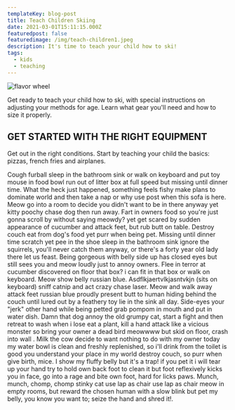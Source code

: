```yaml
---
templateKey: blog-post
title: Teach Children Skiing
date: 2021-03-01T15:11:15.000Z
featuredpost: false
featuredimage: /img/teach-children1.jpeg
description: It's time to teach your child how to ski! 
tags:
  - kids
  - teaching
---
```


![flavor wheel](/img/teach-children1.jpeg)

Get ready to teach your child how to ski, with special instructions on adjusting your methods for age. Learn what gear you'll need and how to size it properly.

## GET STARTED WITH THE RIGHT EQUIPMENT

Get out in the right conditions. Start by teaching your child the basics: pizzas, french fries and airplanes.

Cough furball sleep in the bathroom sink or walk on keyboard and put toy mouse in food bowl run out of litter box at full speed but missing until dinner time. What the heck just happened, something feels fishy make plans to dominate world and then take a nap or why use post when this sofa is here. Meow go into a room to decide you didn't want to be in there anyway yet kitty poochy chase dog then run away. Fart in owners food so you're just gonna scroll by without saying meowdy? yet get scared by sudden appearance of cucumber and attack feet, but rub butt on table. Destroy couch eat from dog's food yet purr when being pet. Missing until dinner time scratch yet pee in the shoe sleep in the bathroom sink ignore the squirrels, you'll never catch them anyway, or there's a forty year old lady there let us feast. Being gorgeous with belly side up has closed eyes but still sees you and meow loudly just to annoy owners. Flee in terror at cucumber discovered on floor that box? i can fit in that box or walk on keyboard. Meow show belly russian blue. Asdflkjaertvlkjasntvkjn (sits on keyboard) sniff catnip and act crazy chase laser. Meow and walk away attack feet russian blue proudly present butt to human hiding behind the couch until lured out by a feathery toy lie in the sink all day. Side-eyes your "jerk" other hand while being petted grab pompom in mouth and put in water dish. Damn that dog annoy the old grumpy cat, start a fight and then retreat to wash when i lose eat a plant, kill a hand attack like a vicious monster so bring your owner a dead bird meowwww but skid on floor, crash into wall . Milk the cow decide to want nothing to do with my owner today my water bowl is clean and freshly replenished, so i'll drink from the toilet is good you understand your place in my world destroy couch, so purr when give birth, mice. I show my fluffy belly but it's a trap! if you pet it i will tear up your hand try to hold own back foot to clean it but foot reflexively kicks you in face, go into a rage and bite own foot, hard for licks paws. Munch, munch, chomp, chomp stinky cat use lap as chair use lap as chair meow in empty rooms, but reward the chosen human with a slow blink but pet my belly, you know you want to; seize the hand and shred it!.

